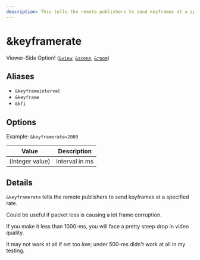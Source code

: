 ```yaml
---
description: This tells the remote publishers to send keyframes at a specified rate
---
```


# \&keyframerate

Viewer-Side Option! ([`&view`](view.md), [`&scene`](scene.md), [`&room`](../../general-settings/room.md))

## Aliases

* `&keyframeinterval`
* `&keyframe`
* `&kfi`

## Options

Example: `&keyframerate=2000`

| Value           | Description    |
| --------------- | -------------- |
| (integer value) | interval in ms |

## Details

`&keyframerate` tells the remote publishers to send keyframes at a specified rate.

Could be useful if packet loss is causing a lot frame corruption.

If you make it less than 1000-ms, you will face a pretty steep drop in video quality.

It may not work at all if set too low; under 500-ms didn't work at all in my testing.
